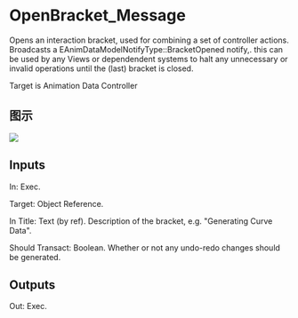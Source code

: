 # OpenBracket_Message

Opens an interaction bracket, used for combining a set of controller actions. Broadcasts a EAnimDataModelNotifyType::BracketOpened notify,. this can be used by any Views or dependendent systems to halt any unnecessary or invalid operations until the (last) bracket is closed.

Target is Animation Data Controller

## 图示

![]($-20221218-17532521.png)

## Inputs

In: Exec.

Target: Object Reference.

In Title: Text (by ref). Description of the bracket, e.g. "Generating Curve Data".

Should Transact: Boolean. Whether or not any undo-redo changes should be generated.  

## Outputs

Out: Exec.

